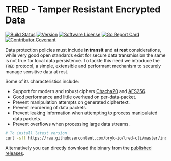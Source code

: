 # TRED - Tamper Resistant Encrypted Data
[![Build Status](https://github.com/bryk-io/tred-cli/workflows/ci/badge.svg?branch=master)](https://github.com/bryk-io/tred-cli/actions)
[![Version](https://img.shields.io/github/tag/bryk-io/tred-cli.svg)](https://github.com/bryk-io/tred-cli/releases)
[![Software License](https://img.shields.io/badge/license-BSD3-red.svg)](LICENSE)
[![Go Report Card](https://goreportcard.com/badge/github.com/bryk-io/tred-cli?style=flat)](https://goreportcard.com/report/github.com/bryk-io/tred-cli)
[![Contributor Covenant](https://img.shields.io/badge/Contributor%20Covenant-v2.0-ff69b4.svg)](.github/CODE_OF_CONDUCT.md)

Data protection policies must include __in transit__ and __at rest__ considerations, while
very good open standards exist for secure data transmission the same is not true for local
data persistence. To tackle this need we introduce the `TRED` protocol, a simple, extensible
and performant mechanism to securely manage sensitive data at rest.

Some of its characteristics include:
- Support for modern and robust ciphers [Chacha20](https://en.wikipedia.org/wiki/Salsa20#ChaCha_variant) and [AES256](https://en.wikipedia.org/wiki/Advanced_Encryption_Standard).
- Good performance and little overhead on per-data-packet.
- Prevent manipulation attempts on generated ciphertext.
- Prevent reordering of data packets.
- Prevent leaking information when attempting to process manipulated data packets.
- Prevent overflows when processing large data streams.

```bash
# To install latest version
curl -sfl https://raw.githubusercontent.com/bryk-io/tred-cli/master/install.sh | sh -s -- -b /usr/local/bin
```

Alternatively you can directly download the binary from the
[published releases](https://github.com/bryk-io/tred-cli/releases). 
